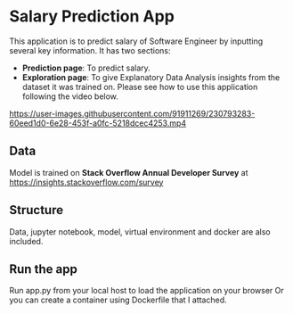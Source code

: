 # Salary Prediction App
This application is to predict salary of Software Engineer by inputting several key information.
It has two sections:
- **Prediction page**: To predict salary.
- **Exploration page**: To give Explanatory Data Analysis insights from the dataset it was trained on.
Please see how to use this application following the video below.

https://user-images.githubusercontent.com/91911269/230793283-60eed1d0-6e28-453f-a0fc-5218dcec4253.mp4

## Data
Model is trained on **Stack Overflow Annual Developer Survey** at https://insights.stackoverflow.com/survey

## Structure 
Data, jupyter notebook, model, virtual environment and docker are also included.

## Run the app
Run app.py from your local host to load the application on your browser
Or you can create a container using Dockerfile that I attached.

